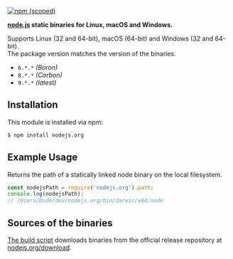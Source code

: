 [![npm (scoped)](https://img.shields.io/npm/v/nodejs.org.svg)](https://www.npmjs.com/package/nodejs.org) 

**[node.js](https://nodejs.org) static binaries for Linux, macOS and Windows.**

Supports Linux (32 and 64-bit), macOS (64-bit) and Windows (32 and 64-bit).  
The package version matches the version of the binaries.
 * `6.*.*` *(Boron)*
 * `8.*.*` *(Carbon)*
 * `9.*.*` *(latest)*

## Installation

This module is installed via npm:

```sh
$ npm install nodejs.org
```

## Example Usage

Returns the path of a statically linked node binary on the local filesystem.

```js
const nodejsPath = require('nodejs.org').path;
console.log(nodejsPath);
// /Users/Dude/dev/nodejs.org/bin/darwin/x64/node
```

## Sources of the binaries

[The build script](build/index.sh) downloads binaries from the official release repository at [nodejs.org/download](https://nodejs.org/download).
